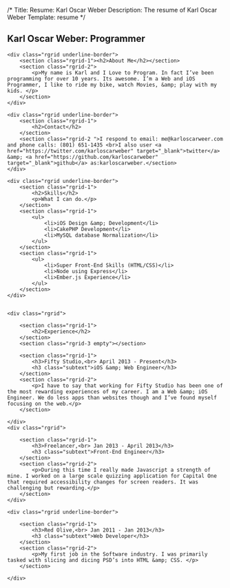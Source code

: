 /*
Title: Resume: Karl Oscar Weber
Description: The resume of Karl Oscar Weber 
Template: resume
*/

<div class="rgrid-container resume-page-for-reals">
	<div class="rgrid">
		<section class="rgrid-3">
			<h1>Karl Oscar Weber: Programmer</h1>
		</section>
	</div>

	<div class="rgrid underline-border">
		<section class="rgrid-1"><h2>About Me</h2></section>
		<section class="rgrid-2">
			<p>My name is Karl and I Love to Program. In fact I’ve been programming for over 10 years. Its awesome. I’m a Web and iOS Programmer, I like to ride my bike, watch Movies, &amp; play with my kids. </p>
		</section>
	</div>

	<div class="rgrid underline-border">
		<section class="rgrid-1">
			<h2>Contact</h2>
		</section>
		<section class="rgrid-2 ">I respond to email: me@karloscarweer.com and phone calls: (801) 651-1435 <br>I also user <a href="https://twitter.com/karloscarweber" target="_blank">twitter</a> &amp; <a href="https://github.com/karloscarweber" target="_blank">github</a> as:karloscarweber.</section>
	</div>

	<div class="rgrid underline-border">
		<section class="rgrid-1">
			<h2>Skills</h2>
			<p>What I can do.</p>
		</section>
		<section class="rgrid-1">
			<ul>
				<li>iOS Design &amp; Development</li>
				<li>CakePHP Development</li>
				<li>MySQL database Normalization</li>
			</ul>
		</section>
		<section class="rgrid-1">
			<ul>
				<li>Super Front-End Skills (HTML/CSS)</li>
				<li>Node using Express</li>
				<li>Ember.js Experience</li>
			</ul>
		</section>
	</div>


	<div class="rgrid">

		<section class="rgrid-1">
			<h2>Experience</h2>
		</section>
		<section class="rgrid-3 empty"></section>

		<section class="rgrid-1">
			<h3>Fifty Studio,<br> April 2013 - Present</h3>
			<h3 class="subtext">iOS &amp; Web Engineer</h3>
		</section>
		<section class="rgrid-2">
			<p>I have to say that working for Fifty Studio has been one of the most rewarding experiences of my career. I am a Web &amp; iOS Engineer. We do less apps than websites though and I’ve found myself focusing on the web.</p>
		</section>

	</div>
	<div class="rgrid">

		<section class="rgrid-1">
			<h3>Freelancer,<br> Jan 2013 - April 2013</h3>
			<h3 class="subtext">Front-End Engineer</h3>
		</section>
		<section class="rgrid-2">
			<p>During this time I really made Javascript a strength of mine. I worked on a large scale quizzing application for Capital One that required accessibility changes for screen readers. It was challenging but rewarding.</p>
		</section>
	</div>

	<div class="rgrid underline-border">

		<section class="rgrid-1">
			<h3>Red Olive,<br> Jan 2011 - Jan 2013</h3>
			<h3 class="subtext">Web Developer</h3>
		</section>
		<section class="rgrid-2">
			<p>My first job in the Software industry. I was primarily tasked with slicing and dicing PSD’s into HTML &amp; CSS. </p>
		</section>

	</div>

</div>